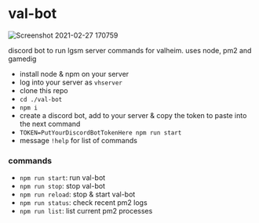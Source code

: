 # val-bot
![Screenshot 2021-02-27 170759](https://user-images.githubusercontent.com/6485269/109400375-cf5eac00-791e-11eb-8c1e-ce6f49330bea.jpg)




discord bot to run lgsm server commands for valheim. uses node, pm2 and gamedig

- install node & npm on your server
- log into your server as `vhserver`
- clone this repo
- `cd ./val-bot`
- `npm i`
- create a discord bot, add to your server & copy the token to paste into the next command
- `TOKEN=PutYourDiscordBotTokenHere npm run start`
- message `!help` for list of commands

### commands

- `npm run start`: run val-bot
- `npm run stop`: stop val-bot
- `npm run reload`: stop & start val-bot
- `npm run status`: check recent pm2 logs
- `npm run list`: list current pm2 processes
